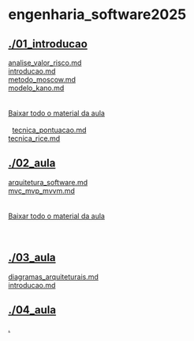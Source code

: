 # engenharia_software2025 <br>
## [./01_introducao](https://github.com/IgorAvilaPereira/engenharia_software2025/tree/main/./01_introducao) <br>
[analise_valor_risco.md](https://github.com/IgorAvilaPereira/engenharia_software2025/blob/main/./01_introducao/analise_valor_risco.md) <br>
[introducao.md](https://github.com/IgorAvilaPereira/engenharia_software2025/blob/main/./01_introducao/introducao.md) <br>
[metodo_moscow.md](https://github.com/IgorAvilaPereira/engenharia_software2025/blob/main/./01_introducao/metodo_moscow.md) <br>
[modelo_kano.md](https://github.com/IgorAvilaPereira/engenharia_software2025/blob/main/./01_introducao/modelo_kano.md) <br>
<br><br>[Baixar todo o material da aula](https://download-directory.github.io/?url=http://github.com/IgorAvilaPereira/engenharia_software2025/tree/main/01_aula1) <br><br>
&nbsp;
[tecnica_pontuacao.md](https://github.com/IgorAvilaPereira/engenharia_software2025/blob/main/./01_introducao/tecnica_pontuacao.md) <br>
[tecnica_rice.md](https://github.com/IgorAvilaPereira/engenharia_software2025/blob/main/./01_introducao/tecnica_rice.md) <br>
## [./02_aula](https://github.com/IgorAvilaPereira/engenharia_software2025/tree/main/./02_aula) <br>
[arquitetura_software.md](https://github.com/IgorAvilaPereira/engenharia_software2025/blob/main/./02_aula/arquitetura_software.md) <br>
[mvc_mvp_mvvm.md](https://github.com/IgorAvilaPereira/engenharia_software2025/blob/main/./02_aula/mvc_mvp_mvvm.md) <br>
<br><br>[Baixar todo o material da aula](https://download-directory.github.io/?url=http://github.com/IgorAvilaPereira/engenharia_software2025/tree/main/02_aula) <br><br>
&nbsp;
## [./03_aula](https://github.com/IgorAvilaPereira/engenharia_software2025/tree/main/./03_aula) <br>
[diagramas_arquiteturais.md](https://github.com/IgorAvilaPereira/engenharia_software2025/blob/main/./03_aula/diagramas_arquiteturais.md) <br>
[introducao.md](https://github.com/IgorAvilaPereira/engenharia_software2025/blob/main/./03_aula/introducao.md) <br>
## [./04_aula](https://github.com/IgorAvilaPereira/engenharia_software2025/tree/main/./04_aula) <br>
[*.*](https://github.com/IgorAvilaPereira/engenharia_software2025/blob/main/./04_aula/*.*) <br>
